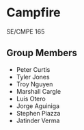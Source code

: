 # Campfire
SE/CMPE 165
## Group Members
* Peter Curtis
* Tyler Jones
* Troy Nguyen
* Marshall Cargle
* Luis Otero
* Jorge Aguiniga
* Stephen Piazza
* Jatinder Verma



